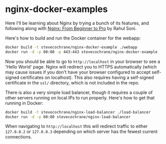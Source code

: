 # nginx-docker-examples

Here I'll be learning about Nginx by trying a bunch of its features, and following along with
[Nginx: From Beginner to Pro](https://www.apress.com/gp/book/9781484216576) by Rahul Soni.

Here's how to build and run the Docker container for the webapp:

```bash
docker build -t stevecochrane/nginx-docker-example ./webapp
docker run -d -p 80:80 -p 443:443 stevecochrane/nginx-docker-example
```

Now you should be able to go to `http://localhost` in your browser to see a 'Hello World' page.
Nginx will redirect you to HTTPS automatically (which may cause issues if you don't have your
browser configured to accept self-signed certificates on localhost). This also requires having
a self-signed certificate in the `ssl/` directory, which is not included in the repo.

There is also a very simple load balancer, though it requires a couple of other servers running
on local IPs to run properly. Here's how to get that running in Docker:

```bash
docker build -t stevecochrane/nginx-load-balancer ./load-balancer
docker run -d -p 80:80 stevecochrane/nginx-load-balancer
```

When navigating to `http://localhost` this will redirect traffic to either `127.0.0.2` or
`127.0.0.3` depending on which server has the fewest current connections.
